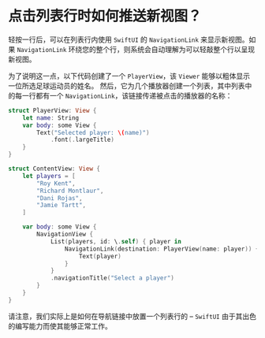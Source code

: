 点击列表行时如何推送新视图？
===

轻按一行后，可以在列表行内使用 `SwiftUI` 的 `NavigationLink` 来显示新视图。如果 `NavigationLink` 环绕您的整个行，则系统会自动理解为可以轻敲整个行以呈现新视图。

为了说明这一点，以下代码创建了一个 `PlayerView`，该 `Viewer` 能够以粗体显示一位所选足球运动员的姓名。 然后，它为几个播放器创建一个列表，其中列表中的每一行都有一个 `NavigationLink`，该链接传递被点击的播放器的名称：

```swift
struct PlayerView: View {
    let name: String
    var body: some View {
        Text("Selected player: \(name)")
            .font(.largeTitle)
    }
}

struct ContentView: View {
    let players = [
        "Roy Kent",
        "Richard Montlaur",
        "Dani Rojas",
        "Jamie Tartt",
    ]

    var body: some View {
        NavigationView {
            List(players, id: \.self) { player in
                NavigationLink(destination: PlayerView(name: player)) {
                    Text(player)
                }
            }
            .navigationTitle("Select a player")
        }
    }
}
```

请注意，我们实际上是如何在导航链接中放置一个列表行的 – `SwiftUI` 由于其出色的编写能力而使其能够正常工作。
